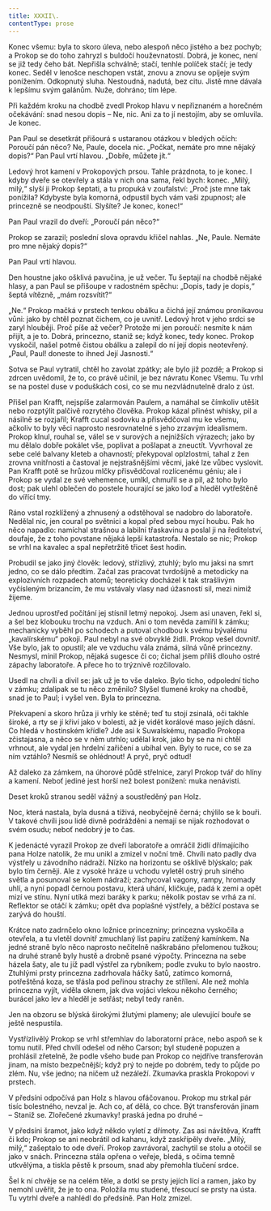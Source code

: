 ```yaml
---
title: XXXII\.
contentType: prose
---
```


<section>

Konec všemu: byla to skoro úleva, nebo alespoň něco jistého a bez pochyb; a Prokop se do toho zahryzl s buldočí houževnatostí. Dobrá, je konec, není se již tedy čeho bát. Nepřišla schválně; stačí, tenhle políček stačí; je tedy konec. Seděl v lenošce neschopen vstát, znovu a znovu se opíjeje svým ponížením. Odkopnutý sluha. Nestoudná, nadutá, bez citu. Jistě mne dávala k lepšímu svým galánům. Nuže, dohráno; tím lépe.

Při každém kroku na chodbě zvedl Prokop hlavu v nepřiznaném a horečném očekávání: snad nesou dopis – Ne, nic. Ani za to jí nestojím, aby se omluvila. Je konec.

Pan Paul se desetkrát přišourá s ustaranou otázkou v bledých očích: Poroučí pán něco? Ne, Paule, docela nic. „Počkat, nemáte pro mne nějaký dopis?“ Pan Paul vrtí hlavou. „Dobře, můžete jít.“

Ledový hrot kamení v Prokopových prsou. Tahle prázdnota, to je konec. I kdyby dveře se otevřely a stála v nich ona sama, řekl bych: konec. „Milý, milý,“ slyší ji Prokop šeptati, a tu propuká v zoufalství: „Proč jste mne tak ponížila? Kdybyste byla komorná, odpustil bych vám vaši zpupnost; ale princezně se neodpouští. Slyšíte? Je konec, konec!“

Pan Paul vrazil do dveří: „Poroučí pán něco?“

Prokop se zarazil; poslední slova opravdu křičel nahlas. „Ne, Paule. Nemáte pro mne nějaký dopis?“

Pan Paul vrtí hlavou.

Den houstne jako ošklivá pavučina, je už večer. Tu šeptají na chodbě nějaké hlasy, a pan Paul se přišoupe v radostném spěchu: „Dopis, tady je dopis,“ šeptá vítězně, „mám rozsvítit?“

„Ne.“ Prokop mačká v prstech tenkou obálku a čichá její známou pronikavou vůni: jako by chtěl poznat čichem, co je uvnitř. Ledový hrot v jeho srdci se zaryl hlouběji. Proč píše až večer? Protože mi jen poroučí: nesmíte k nám přijít, a je to. Dobrá, princezno, staniž se; když konec, tedy konec. Prokop vyskočil, našel potmě čistou obálku a zalepil do ní její dopis neotevřený. „Paul, Paul! doneste to ihned Její Jasnosti.“

Sotva se Paul vytratil, chtěl ho zavolat zpátky; ale bylo již pozdě; a Prokop si zdrcen uvědomil, že to, co právě učinil, je bez návratu Konec Všemu. Tu vrhl se na postel duse v poduškách cosi, co se mu nezvládnutelně dralo z úst.

Přišel pan Krafft, nejspíše zalarmován Paulem, a namáhal se čímkoliv utěšit nebo rozptýlit palčivě rozrytého člověka. Prokop kázal přinést whisky, pil a násilně se rozjařil; Krafft cucal sodovku a přisvědčoval mu ke všemu, ačkoliv to byly věci naprosto nesrovnatelné s jeho zrzavým idealismem. Prokop klnul, rouhal se, válel se v surových a nejnižších výrazech; jako by mu dělalo dobře pokálet vše, poplivat a pošlapat a zneuctít. Vyvrhoval ze sebe celé balvany kleteb a ohavností; překypoval oplzlostmi, tahal z žen zrovna vnitřnosti a častoval je nejstrašnějšími věcmi, jaké lze vůbec vyslovit. Pan Krafft potě se hrůzou mlčky přisvědčoval rozlícenému géniu; ale i Prokop se vydal ze své vehemence, umlkl, chmuřil se a pil, až toho bylo dost; pak ulehl oblečen do postele hourající se jako loď a hleděl vytřeštěně do vířící tmy.

Ráno vstal rozklížený a zhnusený a odstěhoval se nadobro do laboratoře. Nedělal nic, jen coural po světnici a kopal před sebou mycí houbu. Pak ho něco napadlo: namíchal strašnou a labilní třaskavinu a poslal ji na ředitelství, doufaje, že z toho povstane nějaká lepší katastrofa. Nestalo se nic; Prokop se vrhl na kavalec a spal nepřetržitě třicet šest hodin.

Probudil se jako jiný člověk: ledový, střízlivý, ztuhlý; bylo mu jaksi na smrt jedno, co se dálo předtím. Začal zas pracovat tvrdošíjně a metodicky na explozivních rozpadech atomů; teoreticky docházel k tak strašlivým vyčísleným brizancím, že mu vstávaly vlasy nad úžasností sil, mezi nimiž žijeme.

Jednou uprostřed počítání jej stísnil letmý nepokoj. Jsem asi unaven, řekl si, a šel bez klobouku trochu na vzduch. Ani o tom nevěda zamířil k zámku; mechanicky vyběhl po schodech a putoval chodbou k svému bývalému „kavalírskému“ pokoji. Paul nebyl na své obvyklé židli. Prokop vešel dovnitř. Vše bylo, jak to opustil; ale ve vzduchu vála známá, silná vůně princezny. Nesmysl, mínil Prokop, nějaká sugesce či co; čichal jsem příliš dlouho ostré zápachy laboratoře. A přece ho to trýznivě rozčilovalo.

Usedl na chvíli a divil se: jak už je to vše daleko. Bylo ticho, odpolední ticho v zámku; zdalipak se tu něco změnilo? Slyšel tlumené kroky na chodbě, snad je to Paul; i vyšel ven. Byla to princezna.

Překvapení a skoro hrůza ji vrhly ke stěně; teď tu stojí zsinalá, oči takhle široké, a rty se jí křiví jako v bolesti, až je vidět korálové maso jejích dásní. Co hledá v hostinském křídle? Jde asi k Suwalskému, napadlo Prokopa zčistajasna, a něco se v něm utrhlo; udělal krok, jako by se na ni chtěl vrhnout, ale vydal jen hrdelní zařičení a ubíhal ven. Byly to ruce, co se za ním vztáhlo? Nesmíš se ohlédnout! A pryč, pryč odtud!

Až daleko za zámkem, na úhorové půdě střelnice, zaryl Prokop tvář do hlíny a kamení. Neboť jediné jest horší než bolest ponížení: muka nenávisti.

Deset kroků stranou seděl vážný a soustředěný pan Holz.

</section>

<section>

Noc, která nastala, byla dusná a tíživá, neobyčejně černá; chýlilo se k bouři. V takové chvíli jsou lidé divně podrážděni a nemají se nijak rozhodovat o svém osudu; neboť nedobrý je to čas.

K jedenácté vyrazil Prokop ze dveří laboratoře a omráčil židlí dřímajícího pana Holze natolik, že mu unikl a zmizel v noční tmě. Chvíli nato padly dva výstřely u závodního nádraží. Nízko na horizontu se ošklivě blýskalo; pak bylo tím černěji. Ale z vysoké hráze u vchodu vyletěl ostrý pruh siného světla a posunoval se kolem nádraží; zachycoval vagony, rampy, hromady uhlí, a nyní popadl černou postavu, která uhání, kličkuje, padá k zemi a opět mizí ve stínu. Nyní utíká mezi baráky k parku; několik postav se vrhá za ní. Reflektor se otáčí k zámku; opět dva poplašné výstřely, a běžící postava se zarývá do houští.

Krátce nato zadrnčelo okno ložnice princezniny; princezna vyskočila a otevřela, a tu vletěl dovnitř zmuchlaný list papíru zatížený kamínkem. Na jedné straně bylo něco naprosto nečitelně naškrabáno přelomenou tužkou; na druhé straně byly hustě a drobně psané výpočty. Princezna na sebe házela šaty, ale tu již padl výstřel za rybníkem; podle zvuku to bylo naostro. Ztuhlými prsty princezna zadrhovala háčky šatů, zatímco komorná, potřeštěná koza, se třásla pod peřinou strachy ze střílení. Ale než mohla princezna vyjít, viděla oknem, jak dva vojáci vlekou někoho černého; burácel jako lev a hleděl je setřást; nebyl tedy raněn.

Jen na obzoru se blýská širokými žlutými plameny; ale ulevující bouře se ještě nespustila.

</section>

<section>

Vystřízlivělý Prokop se vrhl střemhlav do laboratorní práce, nebo aspoň se k tomu nutil. Před chvílí odešel od něho Carson; byl studeně popuzen a prohlásil zřetelně, že podle všeho bude pan Prokop co nejdříve transferován jinam, na místo bezpečnější; když prý to nejde po dobrém, tedy to půjde po zlém. Nu, vše jedno; na ničem už nezáleží. Zkumavka praskla Prokopovi v prstech.

V předsíni odpočívá pan Holz s hlavou ofáčovanou. Prokop mu strkal pár tisíc bolestného, nevzal je. Ach co, ať dělá, co chce. Být transferován jinam – Staniž se. Zlořečené zkumavky! praská jedna po druhé –

V předsíni šramot, jako když někdo vyletí z dřímoty. Zas asi návštěva, Krafft či kdo; Prokop se ani neobrátil od kahanu, když zaskřípěly dveře. „Milý, milý,“ zašeptalo to ode dveří. Prokop zavrávoral, zachytil se stolu a otočil se jako v snách. Princezna stála opřena o veřeje, bledá, s očima temně utkvělýma, a tiskla pěstě k prsoum, snad aby přemohla tlučení srdce.

Šel k ní chvěje se na celém těle, a dotkl se prsty jejích lící a ramen, jako by nemohl uvěřit, že je to ona. Položila mu studené, třesoucí se prsty na ústa. Tu vytrhl dveře a nahlédl do předsíně. Pan Holz zmizel.

</section>

[^1]: Brizance (franc.) – tříštivost. _Pozn. red_.

[^2]: Ve velkém. _Pozn. red_.

[^3]: Kupředu! _Pozn. red_.

[^4]: Ulstr – těžký zimní kabát. _Pozn. red_.

[^5]: Frýzek – vlys. _Pozn. red_.

[^6]: Překlad O. Vaňorného (1921).

[^7]: Amence (lat.) – zmatenost. _Pozn. red_.

[^8]: Divinace (lat.) – tušení, předvídání. _Pozn. red_.

[^9]: Kybelé, podle řecké mytologie maloasijská „velká matka bohů“, matka veškerého života. _Pozn. red_.

[^10]: L. Buchner (1824–1899) – něm. lékař a filozof s radikálně materialistickými názory. _Pozn. red_.

[^11]: Bootes (lat.) – souhvězdí Pastýře. _Pozn. red_.

[^12]: Ženerózní /generózní (franc.) – šlechetný. _Pozn. red_.

[^13]: Očekávám tě, P. S. Pozor, K. dorazil z Hamburku… _Pozn. red_.

[^14]: Jinak na to K. přijde. _Pozn. red_.

[^15]: „Jednomu jest vznešenou, nebeskou bohyní, druhému vydatnou krávou, která mu dává mléko.“ Schillerův epigram, překlad O. Vaňorný. _Pozn. red_.

[^16]: Nauen – německé město, v němž byla r. 1906 založena nejstarší německá radiostanice. _Pozn. red._

[^17]: Makao /macao – karetní hra. _Pozn. red_.

[^18]: Aiás – hrdina Homérovy Iliady, nejvyšší a nejsilnější ze všech Achájců. _Pozn. red_.

[^19]: Laissez-passer (franc.) – propustka. _Pozn. red_.

[^20]: Chaise longue (franc.) – lehátko. _Pozn. red_.

[^21]: Želví polévka. _Pozn. red_.

[^22]: Bej / beg (tur.) – islámský panovník, později nižší hodnostář či úředník. _Pozn. red_.

[^23]: Galop (franc.) – klus. _Pozn. red_.

[^24]: Fraktura femoris (lat.) – zlomenina stehenní kosti. _Pozn. red_.

[^25]: Swedenborg, Imanuel (1688–1772) – švéd. přírodovědec, známý mj. svými teozofickými vizemi. _Pozn. red_.

[^26]: Cousine (franc.) – bratranec. _Pozn. red_.

[^27]: Můj strýc. _Pozn. red_.

[^28]: Velký umělec. _Pozn. red_.

[^29]: Učitel tance. _Pozn. red_.

[^30]: Elože (řec.) – chvalořeč, pochvala. _Pozn. red_.

[^31]: To je hloupé. _Pozn. red_.

[^32]: Kakemono (jap.) – svitkový závěsný obraz. _Pozn. red_.

[^33]: Konfinace – úřední příkaz k pobytu na určeném místě, omezení volného pohybu. _Pozn. red_.

[^34]: Inkulpace – obvinění. _Pozn. red_.

[^35]: Dernier cri (franc.) – dosl. poslední výkřik. _Pozn. red_.

[^36]: Komtur (franc.) – vyšší hodnostář rytířského řádu. _Pozn. red_.

[^37]: Dreadnought (angl.) – pův. název bitevní lodi (Ničeho se neboj), obecné označení pro takový typ lodí. _Pozn. red_.

[^38]: Velmi laskavý. _Pozn. red_.

[^39]: Bunčuk (tur.) – vojenský odznak (žerď s koňským ohonem). _Pozn. red_.

[^40]: Extra statum (lat.) – mimo stav, mimořádně. _Pozn. red_.

[^41]: Sapér (franc.) – ženista. _Pozn. red_.

[^42]: Peignoir (franc.) – župan. _Pozn. red_.

[^43]: Kontribuce – peněžní dávky vymáhané okupační mocí na obyvatelstvu obsazeného území. _Pozn. red_.

[^44]: Tastr (něm.) – tlačítko, vypínač. _Pozn. red_.

[^45]: Sláva vítězství! _Pozn. red_.

[^46]: Mitrajéza (z franc. mitrailleuse) – palná zbraň, předchůdce kulometu. _Pozn. red_.
